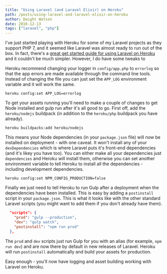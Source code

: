 ```yaml
---
title: "Using Laravel (and Laravel Elixir) on Heroku"
path: /posts/using-laravel-and-laravel-elixir-on-heroku
author: Dwight Watson
date: 2016-12-13
tags: ["laravel", "php"]
---
```


I've just started playing with Heroku for some of my Laravel projects as they support PHP 7, and it seemed like Laravel was almost ready to run out of the box. In fact, there's a [great get started guide for using Laravel on Heroku](https://devcenter.heroku.com/articles/getting-started-with-laravel) and it couldn't be much simpler. However, I do have some tweaks to

Heroku recommend changing your logger in `config/app.php` to `errorlog` so that the app errors are made available through the command line tools. Instead of changing the file you can just set the `APP_LOG` environment variable and it will work the same.

```shell
heroku config:set APP_LOG=errorlog
```

To get your assets running you'll need to make a couple of changes to get Node installed and gulp run after it's all good to go. First off, add the `heroku/nodejs` buildpack (in addition to the `heroku/php` buildpack you have already).

```shell
heroku buildpacks:add heroku/nodejs
```

This means your Node dependencies (in your `package.json` file) will now be installed on deployment - with one caveat. It won't install any of your `devDependencies` which is where Laravel puts it's front-end dependencies (and it's likey you have too). You can either make all your dependencies just `dependencies` and Heroku will install them, otherwise you can set another environment variable to tell Heroku to install all the dependencies - including development dependencies.

```shell
heroku config:set NPM_CONFIG_PRODUCTION=false
```

Finally we just need to tell Heroku to run Gulp after a deployment when the dependencies have been installed. This is easy by adding a `postinstall` script in your `package.json`. This is what it looks like with the other standard Laravel scripts (you might want to add them if you don't already have them).

```json
  "scripts": {
    "prod": "gulp --production",
    "dev": "gulp watch",
    "postinstall": "npm run prod"
  },
```

The `prod` and `dev` scripts just run Gulp for you with an alias (for example, `npm run dev`) and are now there by default in new releases of Laravel. Heroku will run `postinstall` automatically and build your assets for production.

Easy enough - you'll now have logging and asset building working with Laravel on Heroku.
